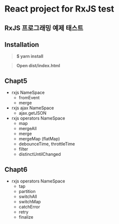 # React project for RxJS test
## RxJS 프로그래밍 예제 태스트

## Installation
>**$ yarn install**

>**Open dist/index.html**

## Chapt5
- rxjs NameSpace
   - fromEvent
   - merge
- rxjs ajax NameSpace
   - ajax.getJSON
- rxjs operators NameSpace
   - map
   - mergeAll
   - merge
   - mergeMap (flatMap)
   - debounceTime, throttleTime
   - filter
   - distinctUntilChanged

## Chapt6
- rxjs operators NameSpace
   - tap
   - partition
   - switchAll
   - switchMap
   - catchError
   - retry
   - finalize